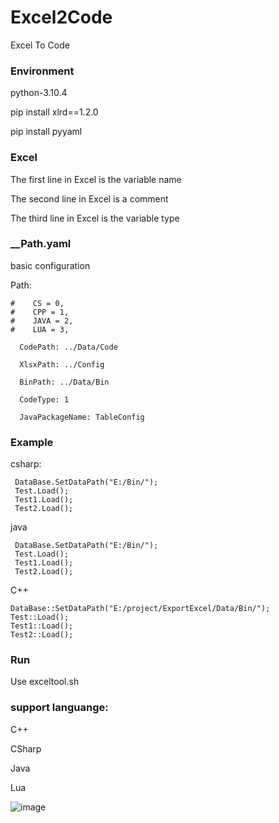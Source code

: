 # Excel2Code
Excel To  Code

### Environment
python-3.10.4

pip install xlrd==1.2.0

pip install pyyaml

### Excel
The first line in Excel is the variable name

The second line in Excel is a comment

The third line in Excel is the variable type

### __Path.yaml    
basic configuration

Path:
```
#    CS = 0,
#    CPP = 1,
#    JAVA = 2,
#    LUA = 3,

  CodePath: ../Data/Code
  
  XlsxPath: ../Config
  
  BinPath: ../Data/Bin
  
  CodeType: 1   

  JavaPackageName: TableConfig
```


### Example
csharp:
```
 DataBase.SetDataPath("E:/Bin/");
 Test.Load();
 Test1.Load();
 Test2.Load();
```
java
```
 DataBase.SetDataPath("E:/Bin/");
 Test.Load();
 Test1.Load();
 Test2.Load();
```

C++
```
DataBase::SetDataPath("E:/project/ExportExcel/Data/Bin/");
Test::Load();
Test1::Load();
Test2::Load();
```
### Run

Use exceltool.sh


### support languange:
C++

CSharp

Java

Lua


![image](https://github.com/wangpeng136139/Excel2Code/assets/29979682/637c71ed-bc59-48a7-9c45-79187b6e2aeb)

